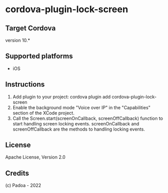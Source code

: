cordova-plugin-lock-screen
========================
Target Cordova
------
version 10.*

Supported platforms
------
* iOS

Instructions
------
1. Add plugin to your project: cordova plugin add cordova-plugin-lock-screen
2. Enable the background mode "Voice over IP" in the "Capabilities" section of the XCode project.
3. Call the Screen.start(screenOnCallback, screenOffCallback) function to start handling screen locking events. screenOnCallback and screenOffCallback are the methods to handling locking events.

License
------
Apache License, Version 2.0

Credits
------
(c) Padoa - 2022

